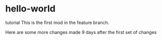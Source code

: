 # hello-world
tutorial
This is the first mod in the feature branch.

Here are some more changes made 9 days after the
first set of changes

